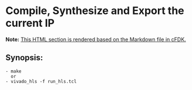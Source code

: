 # **Compile, Synthesize and Export the current IP**
**Note:** [This HTML section is rendered based on the Markdown file in cFDK.](https://github.com/cloudFPGA/cFDK/blob/master/SRA/LIB/SHELL/LIB/hls/NTS/iptx/README.md)


## Synopsis:
    - make
      or
    - vivado_hls -f run_hls.tcl
    

